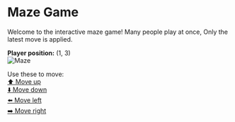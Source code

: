# Maze Game  
Welcome to the interactive maze game! Many people play at once, Only the latest move is applied.

**Player position:** (1, 3)  
![Maze](https://github-maze-game.vercel.app/images/pos_1_3.png?t=1760674642352)

Use these to move:  
[⬆️ Move up](https://github-maze-game.vercel.app/move/1_3_w)  
[⬇️ Move down](https://github-maze-game.vercel.app/move/1_3_s)  
[⬅️ Move left](https://github-maze-game.vercel.app/move/1_3_a)  
[➡️ Move right](https://github-maze-game.vercel.app/move/1_3_d)

